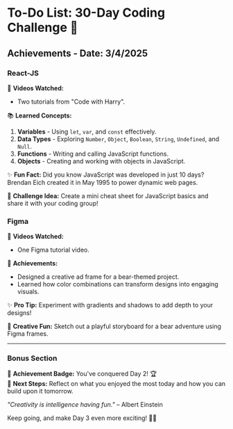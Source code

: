 # To-Do List: 30-Day Coding Challenge 🚀  

## Achievements - **Date:** 3/4/2025  

### React-JS  
🎥 **Videos Watched:**  
- Two tutorials from "Code with Harry".  

📚 **Learned Concepts:**  
1. **Variables** - Using `let`, `var`, and `const` effectively.  
2. **Data Types** - Exploring `Number`, `Object`, `Boolean`, `String`, `Undefined`, and `Null`.  
3. **Functions** - Writing and calling JavaScript functions.  
4. **Objects** - Creating and working with objects in JavaScript.

✨ **Fun Fact:** Did you know JavaScript was developed in just 10 days? Brendan Eich created it in May 1995 to power dynamic web pages.  

🎯 **Challenge Idea:** Create a mini cheat sheet for JavaScript basics and share it with your coding group!


### Figma  
🎥 **Videos Watched:**  
- One Figma tutorial video.  

🎨 **Achievements:**  
- Designed a creative ad frame for a bear-themed project.  
- Learned how color combinations can transform designs into engaging visuals.

✨ **Pro Tip:** Experiment with gradients and shadows to add depth to your designs!  

🎯 **Creative Fun:** Sketch out a playful storyboard for a bear adventure using Figma frames.

---

### Bonus Section  
🎉 **Achievement Badge:** You've conquered Day 2! 🏆  
📌 **Next Steps:** Reflect on what you enjoyed the most today and how you can build upon it tomorrow.  

_"Creativity is intelligence having fun."_ – Albert Einstein  

Keep going, and make Day 3 even more exciting! 🚀🌈
